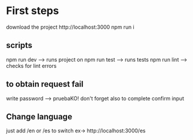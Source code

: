 # First steps

download the project http://localhost:3000
npm run i

## scripts

npm run dev --> runs project on
npm run test --> runs tests
npm run lint --> checks for lint errors

## to obtain request fail

write password --> pruebaKO! don't forget also to complete confirm input

## Change language

just add /en or /es to switch ex-> http://localhost:3000/es
